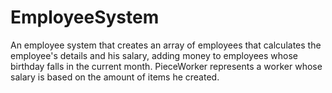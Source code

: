 # EmployeeSystem
An employee system that creates an array of employees that calculates the employee's details and his salary, adding money to employees whose birthday falls in the current month. PieceWorker represents a worker whose salary is based on the amount of items he created.
